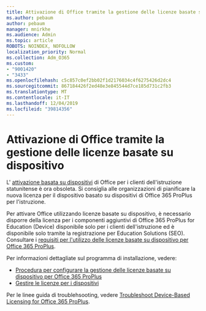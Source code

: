 ```yaml
---
title: Attivazione di Office tramite la gestione delle licenze basate su dispositivo
ms.author: pebaum
author: pebaum
manager: mnirkhe
ms.audience: Admin
ms.topic: article
ROBOTS: NOINDEX, NOFOLLOW
localization_priority: Normal
ms.collection: Adm_O365
ms.custom:
- "9001420"
- "3433"
ms.openlocfilehash: c5c857c0ef2bb02f1d2176034c4f6275426d2dc4
ms.sourcegitcommit: 867184426f2ed48e3e845544d7ce185d731c2fb3
ms.translationtype: MT
ms.contentlocale: it-IT
ms.lasthandoff: 12/04/2019
ms.locfileid: "39814356"
---
```

# <a name="activating-office-using-device-based-licensing"></a>Attivazione di Office tramite la gestione delle licenze basate su dispositivo

L' [attivazione basata su dispositivi](https://aka.ms/officedba) di Office per i clienti dell'istruzione statunitense è ora obsoleta. Si consiglia alle organizzazioni di pianificare la nuova licenza per il dispositivo basato su dispositivi di Office 365 ProPlus per l'istruzione.

Per attivare Office utilizzando licenze basate su dispositivo, è necessario disporre della licenza per i componenti aggiuntivi di Office 365 ProPlus for Education (Device) disponibile solo per i clienti dell'istruzione ed è disponibile solo tramite la registrazione per Education Solutions (SEO). Consultare i [requisiti per l'utilizzo delle licenze basate su dispositivo per Office 365 ProPlus](https://docs.microsoft.com/deployoffice/device-based-licensing#requirements-for-using-device-based-licensing-for-office-365-proplus).

Per informazioni dettagliate sul programma di installazione, vedere:
- [Procedura per configurare la gestione delle licenze basate su dispositivo per Office 365 ProPlus](https://docs.microsoft.com/deployoffice/device-based-licensing#steps-to-configure-device-based-licensing-for-office-365-proplus)
- [Gestire le licenze per i dispositivi](https://docs.microsoft.com/Office365/Admin/misc/manage-licenses-for-devices)

Per le linee guida di troublehsooting, vedere [Troubleshoot Device-Based Licensing for Office 365 ProPlus](https://docs.microsoft.com/deployoffice/device-based-licensing#troubleshoot-device-based-licensing-for-office-365-proplus).